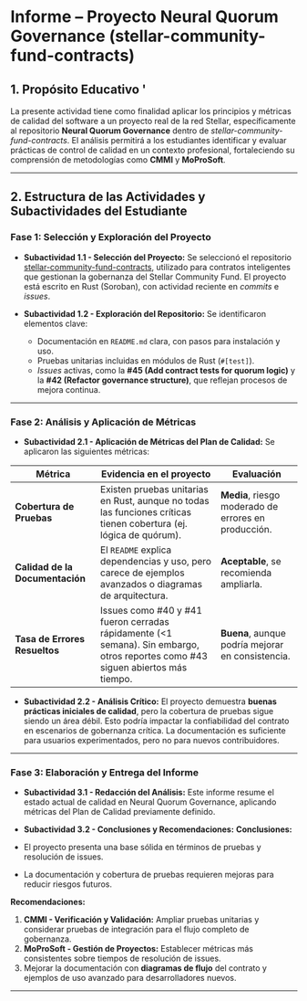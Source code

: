 

# Informe – Proyecto Neural Quorum Governance (stellar-community-fund-contracts)

## 1. Propósito Educativo '

La presente actividad tiene como finalidad aplicar los principios y métricas de calidad del software a un proyecto real de la red Stellar, específicamente al repositorio **Neural Quorum Governance** dentro de *stellar-community-fund-contracts*.
El análisis permitirá a los estudiantes identificar y evaluar prácticas de control de calidad en un contexto profesional, fortaleciendo su comprensión de metodologías como **CMMI** y **MoProSoft**.

---

## 2. Estructura de las Actividades y Subactividades del Estudiante 

### **Fase 1: Selección y Exploración del Proyecto**

* **Subactividad 1.1 - Selección del Proyecto:**
  Se seleccionó el repositorio [stellar-community-fund-contracts](https://github.com/stellar/stellar-community-fund-contracts), utilizado para contratos inteligentes que gestionan la gobernanza del Stellar Community Fund.
  El proyecto está escrito en Rust (Soroban), con actividad reciente en *commits* e *issues*.

* **Subactividad 1.2 - Exploración del Repositorio:**
  Se identificaron elementos clave:

  * Documentación en `README.md` clara, con pasos para instalación y uso.
  * Pruebas unitarias incluidas en módulos de Rust (`#[test]`).
  * *Issues* activas, como la **#45 (Add contract tests for quorum logic)** y la **#42 (Refactor governance structure)**, que reflejan procesos de mejora continua.

---

### **Fase 2: Análisis y Aplicación de Métricas**

* **Subactividad 2.1 - Aplicación de Métricas del Plan de Calidad:**
  Se aplicaron las siguientes métricas:

| Métrica                         | Evidencia en el proyecto                                                                                                        | Evaluación                                           |
| ------------------------------- | ------------------------------------------------------------------------------------------------------------------------------- | ---------------------------------------------------- |
| **Cobertura de Pruebas**        | Existen pruebas unitarias en Rust, aunque no todas las funciones críticas tienen cobertura (ej. lógica de quórum).              | **Media**, riesgo moderado de errores en producción. |
| **Calidad de la Documentación** | El `README` explica dependencias y uso, pero carece de ejemplos avanzados o diagramas de arquitectura.                          | **Aceptable**, se recomienda ampliarla.              |
| **Tasa de Errores Resueltos**   | Issues como #40 y #41 fueron cerradas rápidamente (<1 semana). Sin embargo, otros reportes como #43 siguen abiertos más tiempo. | **Buena**, aunque podría mejorar en consistencia.    |

* **Subactividad 2.2 - Análisis Crítico:**
  El proyecto demuestra **buenas prácticas iniciales de calidad**, pero la cobertura de pruebas sigue siendo un área débil. Esto podría impactar la confiabilidad del contrato en escenarios de gobernanza crítica. La documentación es suficiente para usuarios experimentados, pero no para nuevos contribuidores.

---

### **Fase 3: Elaboración y Entrega del Informe**

* **Subactividad 3.1 - Redacción del Análisis:**
  Este informe resume el estado actual de calidad en Neural Quorum Governance, aplicando métricas del Plan de Calidad previamente definido.

* **Subactividad 3.2 - Conclusiones y Recomendaciones:**
  **Conclusiones:**

* El proyecto presenta una base sólida en términos de pruebas y resolución de issues.

* La documentación y cobertura de pruebas requieren mejoras para reducir riesgos futuros.

**Recomendaciones:**

1. **CMMI - Verificación y Validación:** Ampliar pruebas unitarias y considerar pruebas de integración para el flujo completo de gobernanza.
2. **MoProSoft - Gestión de Proyectos:** Establecer métricas más consistentes sobre tiempos de resolución de issues.
3. Mejorar la documentación con **diagramas de flujo** del contrato y ejemplos de uso avanzado para desarrolladores nuevos.

---

